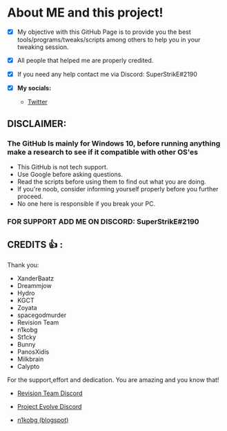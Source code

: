 # About ME and this project!
- [x] My objective with this GitHub Page is to provide you the best tools/programs/tweaks/scripts among others to help you in your tweaking session.

- [x] All people that helped me are properly credited.

- [x] If you need any help contact me via Discord: SuperStrikE#2190

- [x] **My socials:**
  -  [Twitter](https://twitter.com/superstrikexd)





## DISCLAIMER:
### The GitHub Is mainly for Windows 10, before running anything make a research to see if it compatible with other OS'es
- This GitHub is not tech support.
- Use Google before asking questions.
- Read the scripts before using them to find out what you are doing.
- If you're noob, consider informing yourself properly before you further proceed.
- No one here is responsible if you break your PC.

### FOR SUPPORT ADD ME ON DISCORD: SuperStrikE#2190 


## CREDITS  :+1: :

Thank you: 
- XanderBaatz
- Dreammjow
- Hydro
- KGCT
- Zoyata 
- spacegodmurder
- Revision Team
- n1kobg
- St1cky
- Bunny
- PanosXidis
- Milkbrain
- Calypto

For the support,effort and dedication.
You are amazing and you know that!


- [Revision Team Discord](https://discord.gg/962y4pU)

- [Project Evolve Discord](https://discord.gg/e3H7nNq)

- [n1kobg (blogspot)](https://discord.gg/uz3Yp4y)
